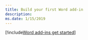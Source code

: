 ```yaml
---
title: Build your first Word add-in
description: 
ms.date: 1/15/2019
---
```


[!include[Word add-ins get started](../includes/file-get-started-word.md)]